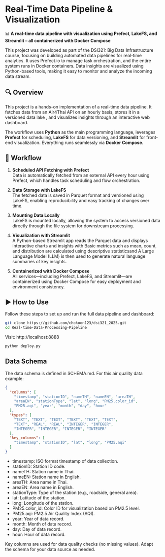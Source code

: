 # Real-Time Data Pipeline & Visualization

📊 **A real-time data pipeline with visualization using Prefect, LakeFS, and Streamlit – all containerized with Docker Compose**

This project was developed as part of the DSI321: Big Data Infrastructure course, focusing on building automated data pipelines for real-time analytics. It uses Prefect.io to manage task orchestration, and the entire system runs in Docker containers. Data insights are visualized using Python-based tools, making it easy to monitor and analyze the incoming data stream.

## 🔍 Overview

This project is a hands-on implementation of a real-time data pipeline. It fetches data from an Air4Thai API on an hourly basis, stores it in a versioned data lake , and visualizes insights through an interactive web dashboard.

The workflow uses **Python** as the main programming language, leverages **Prefect** for scheduling, **LakeFS** for data versioning, and **Streamlit** for front-end visualization. Everything runs seamlessly via **Docker Compose**.


## 🔁 Workflow

1. **Scheduled API Fetching with Prefect**  
    Data is automatically fetched from an external API every hour using Prefect, which handles task scheduling and flow orchestration.

2. **Data Storage with LakeFS**  
    The fetched data is saved in Parquet format and versioned using LakeFS, enabling reproducibility and easy tracking of changes over time.

3. **Mounting Data Locally**  
    LakeFS is mounted locally, allowing the system to access versioned data directly through the file system for downstream processing.

4. **Visualization with Streamlit**  
   A Python-based Streamlit app reads the Parquet data and displays interactive charts and insights with Basic metrics such as mean, count, and distribution are calculated using descriptive statisticsand  A Large Language Model (LLM) is then used to generate natural language summaries of key insights.

5. **Containerized with Docker Compose**  
    All services—including Prefect, LakeFS, and Streamlit—are containerized using Docker Compose for easy deployment and environment consistency.   

## ▶️ How to Use
Follow these steps to set up and run the full data pipeline and dashboard:
```bash
git clone https://github.com/chokoon123/dsi321_2025.git
cd Real-time-Data-Processing-Pipeline
```

Visit: http://localhost:8888

```bash
python deploy.py 
```

## Data Schema
The data schema is defined in SCHEMA.md. For this air quality data example:
```json
{
  "columns": [
    "timestamp", "stationID", "nameTH", "nameEN", "areaTH",
    "areaEN", "stationType", "lat", "long", "PM25.color_id",
    "PM25.aqi", "year", "month", "day", "hour"
  ],
  "types": [
    "TEXT", "TEXT", "TEXT", "TEXT", "TEXT", "TEXT",
    "TEXT", "REAL", "REAL", "INTEGER", "INTEGER",
    "INTEGER", "INTEGER", "INTEGER", "INTEGER"
  ],
  "key_columns": [
    "timestamp", "stationID", "lat", "long", "PM25.aqi"
  ]
}
```
* timestamp: ISO format timestamp of data collection.
* stationID: Station ID code.
* nameTH: Station name in Thai.
* nameEN: Station name in English.
* areaTH: Area name in Thai.
* areaEN: Area name in English.
* stationType: Type of the station (e.g., roadside, general area).
* lat: Latitude of the station.
* long: Longitude of the station.
* PM25.color_id: Color ID for visualization based on PM2.5 level.
* PM25.aqi: PM2.5 Air Quality Index (AQI).
* year: Year of data record.
* month: Month of data record.
* day: Day of data record.
* hour: Hour of data record.


Key columns are used for data quality checks (no missing values).
Adapt the schema for your data source as needed.




